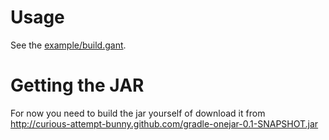 # Usage

See the [example/build.gant](curious-attempt-bunny/gradle-onejar/blob/master/example/build.gant).

# Getting the JAR

For now you need to build the jar yourself of download it from http://curious-attempt-bunny.github.com/gradle-onejar-0.1-SNAPSHOT.jar


